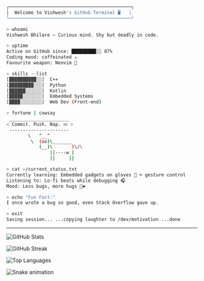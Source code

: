
<!-- Terminal-style GitHub Profile README -->

```bash
┌─────────────────────────────────────────────┐
│  Welcome to Vishwesh's GitHub Terminal 🖥️   │
└─────────────────────────────────────────────┘
```

```bash
> whoami
Vishwesh Bhilare — Curious mind. Shy but deadly in code.
```

```bash
> uptime
Active on GitHub since: █████████░░ 87%
Coding mood: caffeinated ☕
Favourite weapon: Neovim 🔪
```

```bash
> skills --list
[▓▓▓▓▓▓▓▓▓▓░░]  C++
[▓▓▓▓▓▓▓▓▓░░░]  Python
[▓▓▓▓▓▓░░░░░░]  Kotlin
[▓▓▓▓▓░░░░░░░]  Embedded Systems
[▓▓▓▓░░░░░░░░]  Web Dev (Front-end)
```

```bash
> fortune | cowsay
 ______________________
< Commit. Push. Nap. 💤 >
 ----------------------
        \   ^__^
         \  (oo)\_______
            (__)\       )\/\
                ||----w |
                ||     ||
```

```bash
> cat ~/current_status.txt
Currently learning: Embedded gadgets on gloves 🧤 + gesture control
Listening to: Lo-fi beats while debugging 🎧
Mood: Less bugs, more hugs 🐞❤️
```

```bash
> echo "Fun Fact:"
I once wrote a bug so good, even Stack Overflow gave up.
```

```bash
> exit
Saving session... ...copying laughter to /dev/motivation ...done
```

---

![GitHub Stats](https://github-readme-stats.vercel.app/api?username=VishweshBhilare&show_icons=true&theme=radical)

![GitHub Streak](https://streak-stats.demolab.com?user=VishweshBhilare&theme=radical)

![Top Languages](https://github-readme-stats.vercel.app/api/top-langs/?username=VishweshBhilare&layout=compact&theme=radical)

![Snake animation](https://github.com/VishweshBhilare/VishweshBhilare/blob/output/github-contribution-grid-snake.svg)
